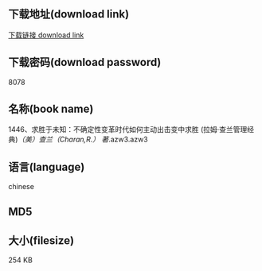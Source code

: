 ## 下载地址(download link)
[下载链接 download link](https://voluble-croquembouche-d321dc.netlify.app/?s=1446%E3%80%81%E6%B1%82%E8%83%9C%E4%BA%8E%E6%9C%AA%E7%9F%A5%EF%BC%9A%E4%B8%8D%E7%A1%AE%E5%AE%9A%E6%80%A7%E5%8F%98%E9%9D%A9%E6%97%B6%E4%BB%A3%E5%A6%82%E4%BD%95%E4%B8%BB%E5%8A%A8%E5%87%BA%E5%87%BB%E5%8F%98%E4%B8%AD%E6%B1%82%E8%83%9C+%28%E6%8B%89%E5%A7%86%C2%B7%E6%9F%A5%E5%85%B0%E7%AE%A1%E7%90%86%E7%BB%8F%E5%85%B8%29_%EF%BC%88%E7%BE%8E%EF%BC%89%E6%9F%A5%E5%85%B0%EF%BC%88Charan%2CR.%EF%BC%89+%E8%91%97_.azw3)

## 下载密码(download password)
8078

## 名称(book name)
1446、求胜于未知：不确定性变革时代如何主动出击变中求胜 (拉姆·查兰管理经典)_（美）查兰（Charan,R.） 著_.azw3.azw3

## 语言(language)
chinese

## MD5


## 大小(filesize)
254 KB
